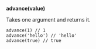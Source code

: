 **advance(value)**

Takes one argument and returns it.

    advance(1) // 1
    advance('hello') // 'hello'
    advance(true) // true